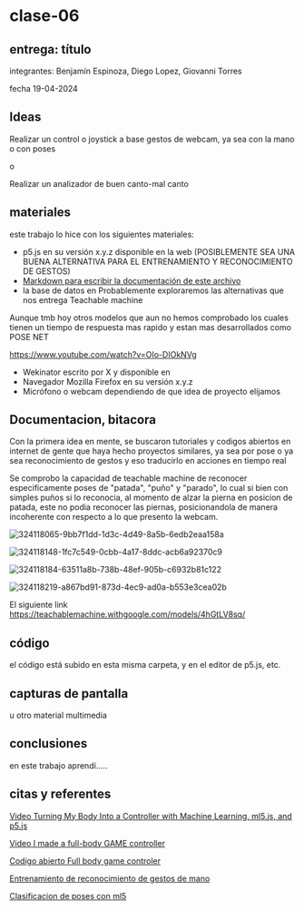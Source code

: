 # clase-06

## entrega: título

integrantes: Benjamín Espinoza, Diego Lopez, Giovanni Torres

fecha 19-04-2024

## Ideas

Realizar un control o joystick a base gestos de webcam, ya sea con la mano o con poses

o

Realizar un analizador de buen canto-mal canto

## materiales

este trabajo lo hice con los siguientes materiales:

- p5.js en su versión x.y.z disponible en la web (POSIBLEMENTE SEA UNA BUENA ALTERNATIVA PARA EL ENTRENAMIENTO Y RECONOCIMIENTO DE GESTOS)
- [Markdown para escribir la documentación de este archivo](https://github.com/adam-p/markdown-here/wiki/Markdown-Cheatsheet#h1)
- la base de datos en Probablemente exploraremos las alternativas que nos entrega 
Teachable machine

Aunque tmb hoy otros modelos que aun no hemos comprobado los cuales tienen un tiempo de respuesta mas rapido y estan mas desarrollados como POSE NET

https://www.youtube.com/watch?v=OIo-DIOkNVg

- Wekinator escrito por X y disponible en
- Navegador Mozilla Firefox en su versión x.y.z
- Micrófono o webcam dependiendo de que idea de proyecto elijamos

## Documentacion, bitacora

Con la primera idea en mente, se buscaron tutoriales y codigos abiertos en internet de gente que haya hecho proyectos similares, ya sea por pose o ya sea reconocimiento de gestos y eso traducirlo en acciones en tiempo real

Se comprobo la capacidad de teachable machine de reconocer especificamente poses de "patada", "puño" y "parado", lo cual si bien con simples puños si lo reconocia, al momento de alzar la pierna en posicion de patada, este no podia reconocer las piernas, posicionandola de manera incoherente con respecto a lo que presento la webcam.

![324118065-9bb7f1dd-1d3c-4d49-8a5b-6edb2eaa158a](https://github.com/BenjaIeg/audiv027-2024-1/assets/128185999/1bbeb8d0-5389-4873-8c43-9c83565e19f4)

![324118148-1fc7c549-0cbb-4a17-8ddc-acb6a92370c9](https://github.com/BenjaIeg/audiv027-2024-1/assets/128185999/06649939-c1f1-4cb9-abf5-b20333e6c64b)

![324118184-63511a8b-738b-48ef-905b-c6932b81c122](https://github.com/BenjaIeg/audiv027-2024-1/assets/128185999/3f3b08fc-e2a4-4d84-8656-a882e1bca67f)

![324118219-a867bd91-873d-4ec9-ad0a-b553e3cea02b](https://github.com/BenjaIeg/audiv027-2024-1/assets/128185999/6c483a64-b087-4177-8b1b-adfebb675005)


El siguiente link
https://teachablemachine.withgoogle.com/models/4hGtLV8sq/

## código

el código está subido en esta misma carpeta, y en el editor de p5.js, etc.

## capturas de pantalla

u otro material multimedia

## conclusiones

en este trabajo aprendí.....

## citas y referentes

[Video Turning My Body Into a Controller with Machine Learning, ml5.js, and p5.js](https://www.youtube.com/watch?v=96sWFP9CCkQ)

[Video  I made a full-body GAME controller](https://www.youtube.com/watch?v=Vi3Li3TkUVY)

[Codigo abierto Full body game controler](https://github.com/everythingishacked/Gamebody)

[Entrenamiento de reconocimiento de gestos de mano](https://editor.p5js.org/AndreasRef/sketches/vyiGyVon9)

[Clasificacion de poses con ml5](https://www.youtube.com/watch?v=FYgYyq-xqAw)
